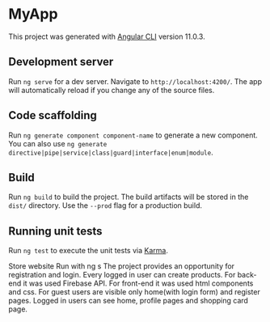 # MyApp

This project was generated with [Angular CLI](https://github.com/angular/angular-cli) version 11.0.3.

## Development server

Run `ng serve` for a dev server. Navigate to `http://localhost:4200/`. The app will automatically reload if you change any of the source files.

## Code scaffolding

Run `ng generate component component-name` to generate a new component. You can also use `ng generate directive|pipe|service|class|guard|interface|enum|module`.

## Build

Run `ng build` to build the project. The build artifacts will be stored in the `dist/` directory. Use the `--prod` flag for a production build.

## Running unit tests

Run `ng test` to execute the unit tests via [Karma](https://karma-runner.github.io).

Store website
Run with ng s
The project provides an opportunity for registration and login. Every logged in user can create products.
For back-end it was used Firebase API. For front-end it was used html components and css.
For guest users are visible only home(with login form) and register pages. Logged in users can see home, profile pages and shopping card page.
